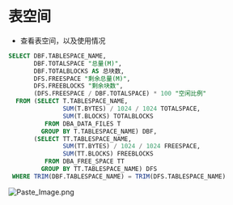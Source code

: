 # 表空间

- 查看表空间，以及使用情况

```sql
SELECT DBF.TABLESPACE_NAME,
       DBF.TOTALSPACE "总量(M)",
       DBF.TOTALBLOCKS AS 总块数,
       DFS.FREESPACE "剩余总量(M)",
       DFS.FREEBLOCKS "剩余块数",
       (DFS.FREESPACE / DBF.TOTALSPACE) * 100 "空闲比例"
  FROM (SELECT T.TABLESPACE_NAME,
               SUM(T.BYTES) / 1024 / 1024 TOTALSPACE,
               SUM(T.BLOCKS) TOTALBLOCKS
          FROM DBA_DATA_FILES T
         GROUP BY T.TABLESPACE_NAME) DBF,
       (SELECT TT.TABLESPACE_NAME,
               SUM(TT.BYTES) / 1024 / 1024 FREESPACE,
               SUM(TT.BLOCKS) FREEBLOCKS
          FROM DBA_FREE_SPACE TT
         GROUP BY TT.TABLESPACE_NAME) DFS
 WHERE TRIM(DBF.TABLESPACE_NAME) = TRIM(DFS.TABLESPACE_NAME)
```



![Paste_Image.png](http://upload-images.jianshu.io/upload_images/1679393-00b84f18cf5774cf.png?imageMogr2/auto-orient/strip%7CimageView2/2/w/1240)
